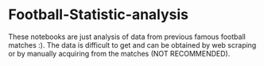 # Football-Statistic-analysis
These notebooks are just analysis of data from previous famous football matches :). The data is difficult to get and can be obtained by web scraping or by manually acquiring from the matches (NOT RECOMMENDED).
